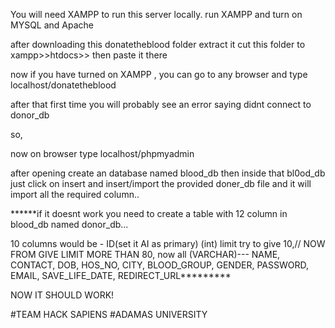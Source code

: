 You will need XAMPP to run this server locally.
run XAMPP and turn on MYSQL  and Apache 


after downloading this donatetheblood folder
extract it
cut this folder to xampp>>htdocs>> then paste it there

now if you have turned on XAMPP , you can go to any browser and type    localhost/donatetheblood



after that first time you will probably see an error saying didnt connect to donor_db


so,


now on browser type localhost/phpmyadmin


after opening create an database named blood_db
then inside that bl0od_db   just click on insert and insert/import the provided doner_db file and it will import all the required column.. 


******if it doesnt work you need to create a table with 12 column in blood_db named donor_db...

10 columns would be -   ID(set it AI as primary) (int) limit try to give 10,//        NOW FROM GIVE LIMIT MORE THAN 80,  now all (VARCHAR)---  NAME, CONTACT, DOB, HOS_NO, CITY, BLOOD_GROUP, GENDER, PASSWORD, EMAIL, SAVE_LIFE_DATE, REDIRECT_URL*********


NOW IT SHOULD WORK! 



#TEAM HACK SAPIENS
#ADAMAS UNIVERSITY
